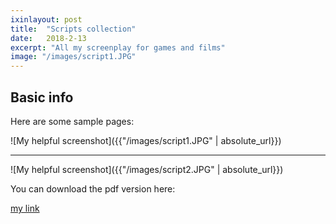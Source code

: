 ```yaml
---
ixinlayout: post
title:  "Scripts collection"
date:   2018-2-13
excerpt: "All my screenplay for games and films"
image: "/images/script1.JPG"
---
```


## Basic info

Here are some sample pages:

![My helpful screenshot]({{"/images/script1.JPG" | absolute_url}})

-------------------------------------------------------------------------

![My helpful screenshot]({{"/images/script2.JPG" | absolute_url}})

You can download the pdf version here:

[my link](https://drive.google.com/open?id=1kK79RdL__5KDRKSFTP3IqNdvWvOM6A6y)

## 

